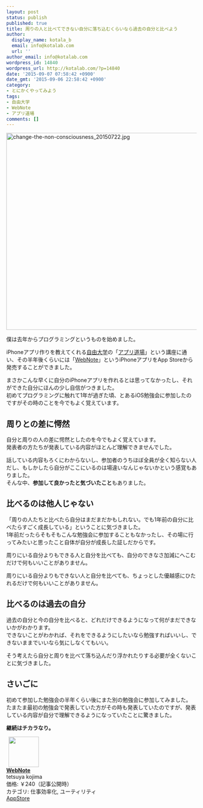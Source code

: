 ```yaml
---
layout: post
status: publish
published: true
title: 周りの人と比べてできない自分に落ち込むくらいなら過去の自分と比べよう
author:
  display_name: kotala_b
  email: info@kotalab.com
  url: ''
author_email: info@kotalab.com
wordpress_id: 14840
wordpress_url: http://kotalab.com/?p=14840
date: '2015-09-07 07:58:42 +0900'
date_gmt: '2015-09-06 22:58:42 +0900'
category:
- とにかくやってみよう
tags:
- 自由大学
- WebNote
- アプリ道場
comments: []
---
```

<p><img src="http://kotalab.com/wp-content/uploads/2015/07/change-the-non-consciousness_20150722-780x520.jpg" alt="change-the-non-consciousness_20150722.jpg" width="780" height="520" class="aligncenter size-large wp-image-14787" /></p>
<p>僕は去年からプログラミングというものを始めました。</p>
<p>iPhoneアプリ作りを教えてくれる<a href="http://freedom-univ.com" target="_blank">自由大学</a>の「<a href="https://freedom-univ.com/lecture/app_developmen.html" target="_blank">アプリ道場</a>」という講座に通い、その半年後くらいには「<a href="https://itunes.apple.com/jp/app/webnote/id911802747?mt=8&uo=4&at=10l4yU" rel="nofollow" target="_blank">WebNote</a>」というiPhoneアプリをApp Storeから発売することができました。</p>
<p>まさかこんな早くに自分のiPhoneアプリを作れるとは思ってなかったし、それができた自分にほんの少し自信がつきました。<br />
初めてプログラミングに触れて1年が過ぎた頃、とあるiOS勉強会に参加したのですがその時のことを今でもよく覚えています。</p>
<p><!--more--></p>
<h2>周りとの差に愕然</h2>
<p>自分と周りの人の差に愕然としたのを今でもよく覚えています。<br />
発表者の方たちが発表している内容がほとんど理解できませんでした。</p>
<p>話している内容もろくにわからないし、参加者のうちほぼ全員が全く知らない人だし、もしかしたら自分がここにいるのは場違いなんじゃないかという感覚もありました。<br />
そんな中、<strong>参加して良かったと気づいたこと</strong>もありました。</p>
<h2>比べるのは他人じゃない</h2>
<p>「周りの人たちと比べたら自分はまだまだかもしれない。でも1年前の自分に比べたらすごく成長している」ということに気づきました。<br />
1年前だったらそもそもこんな勉強会に参加することもなかったし、その場に行ってみたいと思ったこと自体が自分が成長した証しだからです。</p>
<p>周りにいる自分よりもできる人と自分を比べても、自分のできなさ加減にへこむだけで何もいいことがありません。</p>
<p>周りにいる自分よりもできない人と自分を比べても、ちょっとした優越感にひたれるだけで何もいいことがありません。</p>
<h2>比べるのは過去の自分</h2>
<p>過去の自分と今の自分を比べると、どれだけできるようになって何がまだできないかがわかります。<br />
できないことがわかれば、それをできるようにしたいなら勉強すればいいし、できないままでいいなら気にしなくてもいい。</p>
<p>そう考えたら自分と周りを比べて落ち込んだり浮かれたりする必要が全くないことに気づきました。</p>
<h2>さいごに</h2>
<p>初めて参加した勉強会の半年くらい後にまた別の勉強会に参加してみました。<br />
たまたま最初の勉強会で発表していた方がその時も発表していたのですが、発表している内容が自分で理解できるようになっていたことに驚きました。</p>
<p><strong>継続はチカラなり。</strong></p>
<div class="applink">
<div class="applinkimg"><a href="https://itunes.apple.com/jp/app/webnote/id911802747?mt=8&uo=4&at=10l4yU" rel="nofollow" target="_blank"><img hspace="6" src="http://is2.mzstatic.com/image/thumb/Purple7/v4/fb/88/74/fb887457-0613-a02f-e53c-ac1b9acbb26b/mzl.jygcslwk.png/0x0ss-85.jpg" width="80" /></a></div>
<div class="applinktext">
<div class="applinktitle"><strong><a href="https://itunes.apple.com/jp/app/webnote/id911802747?mt=8&uo=4&at=10l4yU" rel="nofollow" target="_blank">WebNote</a></strong></div>
<div class="applinkinfo">tetsuya kojima</div>
<div class="applinkinfo">価格: ￥240（記事公開時）</div>
<div class="applinkinfo">カテゴリ: 仕事効率化, ユーティリティ</div>
</div>
<div class="clear"></div>
<div class="appstorelink"><a href="https://itunes.apple.com/jp/app/webnote/id911802747?mt=8&uo=4&at=10l4yU" rel="nofollow" target="_blank">AppStore</a></div>
</div>
